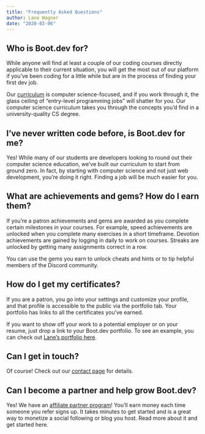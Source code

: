 ```yaml
---
title: "Frequently Asked Questions"
author: Lane Wagner
date: "2020-02-06"
---
```


## Who is Boot.dev for?

While anyone will find at least a couple of our coding courses directly applicable to their current situation, you will get the most out of our platform if you’ve been coding for a little while but are in the process of finding your first dev job.

Our [curriculum](https://github.com/bootdotdev/curriculum) is computer science-focused, and if you work through it, the glass ceiling of “entry-level programming jobs” will shatter for you. Our computer science curriculum takes you through the concepts you’d find in a university-quality CS degree.

## I’ve never written code before, is Boot.dev for me?

Yes! While many of our students are developers looking to round out their computer science education, we’ve built our curriculum to start from ground zero. In fact, by starting with computer science and not just web development, you’re doing it right. Finding a job will be much easier for you.

## What are achievements and gems? How do I earn them?

If you’re a patron achievements and gems are awarded as you complete certain milestones in your courses. For example, speed achievements are unlocked when you complete many exercises in a short timeframe. Devotion achievements are gained by logging in daily to work on courses. Streaks are unlocked by getting many assignments correct in a row.

You can use the gems you earn to unlock cheats and hints or to tip helpful members of the Discord community.

## How do I get my certificates?

If you are a patron, you go into your settings and customize your profile, and that profile is accessible to the public via the portfolio tab. Your portfolio has links to all the certificates you’ve earned.

If you want to show off your work to a potential employer or on your resume, just drop a link to your Boot.dev portfolio. To see an example, you can check out [Lane’s portfolio here](https://boot.dev/u/wagslane).

## Can I get in touch?

Of course! Check out our [contact page](/contact) for details.

## Can I become a partner and help grow Boot.dev?

Yes! We have an [affiliate partner program](/affiliates)! You’ll earn money each time someone you refer signs up. It takes minutes to get started and is a great way to monetize a social following or blog you host. Read more about it and get started here.
